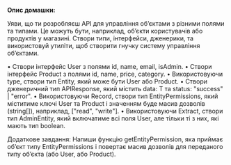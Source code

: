 **Опис домашки:** 

Уяви, що ти розробляєш API для управління об’єктами з різними полями та типами. 
Це можуть бути, наприклад, об’єкти користувачів або продуктів у магазині. 
Створи типи, інтерфейси, дженерики, та використовуй утиліти, щоб створити гнучку систему управління об’єктами.

•	Створи інтерфейс User з полями id, name, email, isAdmin.
•	Створи інтерфейс Product з полями id, name, price, category.
•	Використовуючи type, створи тип Entity, який може бути User або Product.
•	Створи дженеричний тип APIResponse<T>, який містить data: T та status: "success" | "error".
•	Використовуючи Record, створи тип EntityPermissions, 
    який міститиме ключі User та Product і значенням буде масив дозволів (string[]), 
    наприклад, ["read", "write"].
•	Використовуючи Extract, створи тип AdminEntity, який включатиме всі поля User, 
    але тільки ті з них, які мають тип boolean.

Додаткове завдання: 
Напиши функцію getEntityPermission, яка приймає об’єкт типу EntityPermissions і повертає 
масив дозволів для переданого типу об’єкта (або User, або Product).


